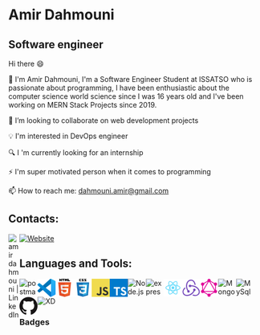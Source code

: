 # Amir Dahmouni

Software engineer
-----------------
Hi there 😄 

👋 I'm Amir Dahmouni, I'm a Software Engineer Student at ISSATSO who is passionate about programming, I have been enthusiastic about the computer science world science since I was 16 years old and I've been working on MERN Stack Projects since 2019.

💞️ I’m looking to collaborate on web development projects

💡  I'm interested in DevOps engineer

🔍 I 'm currently looking for an internship

⚡  I'm super motivated person when it comes to programming

📫  How to reach me: dahmouni.amir@gmail.com

## Contacts:

[![Website](https://img.shields.io/website?label=My-Portfolio&style=for-the-badge&url=https://amirdahmouni.github.io/My-Portfolio)](https://amirdahmouni.github.io/My-Portfolio/)
[<img align="left" alt="amir dahmouni | LinkedIn" width="22px" src="https://cdn.jsdelivr.net/npm/simple-icons@v3/icons/linkedin.svg" />][linkedin]
<br>

## Languages and Tools:
<img align="left" src="https://user-images.githubusercontent.com/2676579/34940598-17cc20f0-f9be-11e7-8c6d-f0190d502d64.png" alt="postman" width="36px" height="36px"/>
<img align="left" alt="Visual Studio Code" width="36" height="36" src="https://raw.githubusercontent.com/github/explore/80688e429a7d4ef2fca1e82350fe8e3517d3494d/topics/visual-studio-code/visual-studio-code.png" />
<img align="left" alt="HTML5" width="36px" height="36px" src="https://raw.githubusercontent.com/github/explore/80688e429a7d4ef2fca1e82350fe8e3517d3494d/topics/html/html.png" />
<img align="left" alt="CSS3" width="36px" height="36px" src="https://raw.githubusercontent.com/github/explore/80688e429a7d4ef2fca1e82350fe8e3517d3494d/topics/css/css.png" />
<img align="left" alt="JavaScript" width="36px" height="36px" src="https://raw.githubusercontent.com/github/explore/80688e429a7d4ef2fca1e82350fe8e3517d3494d/topics/javascript/javascript.png" />
<img align="left" alt="Typescript" width="36px" height="36px" src="https://raw.githubusercontent.com/github/explore/80688e429a7d4ef2fca1e82350fe8e3517d3494d/topics/typescript/typescript.png" />
<img align="left" alt="Node.js" width="36px" height="36px" src="https://raw.githubusercontent.com/danielcranney/readme-generator/main/public/icons/skills/nodejs-colored.svg" />
<img align="left" alt="express.js" width="36px" height="36px" src="https://raw.githubusercontent.com/danielcranney/readme-generator/main/public/icons/skills/express-colored.svg"  />
<img align="left" alt="React" width="36px" height="36px" src="https://raw.githubusercontent.com/github/explore/80688e429a7d4ef2fca1e82350fe8e3517d3494d/topics/react/react.png" />
<img align="left" alt="Redux" width="36px" height="36px" src="https://raw.githubusercontent.com/github/explore/80688e429a7d4ef2fca1e82350fe8e3517d3494d/topics/redux/redux.png" />
<img align="left" alt="GraphQL" width="36px" height="36px" src="https://raw.githubusercontent.com/github/explore/80688e429a7d4ef2fca1e82350fe8e3517d3494d/topics/graphql/graphql.png" />
<img align="left" alt="MongoDB" width="36px" height="36px" src="https://raw.githubusercontent.com/danielcranney/readme-generator/main/public/icons/skills/mongodb-colored.svg" />
<img align="left" alt="MySql" width="36px" height="36px" src="https://raw.githubusercontent.com/danielcranney/readme-generator/main/public/icons/skills/mysql-colored.svg" />
<img align="left" alt="GitHub" width="36px" height="36px" src="https://raw.githubusercontent.com/github/explore/78df643247d429f6cc873026c0622819ad797942/topics/github/github.png" />
<img src="https://raw.githubusercontent.com/danielcranney/readme-generator/main/public/icons/skills/xd-colored.svg" width="36" height="36" alt="XD" />

### Badges


[linkedin]:https://www.linkedin.com/in/amir-dahmouni/




